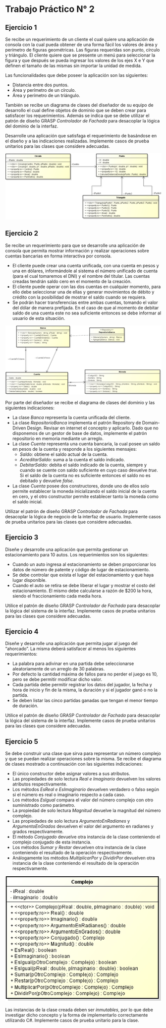 # Trabajo Práctico N° 2

## Ejercicio 1

Se recibe un requerimiento de un cliente el cual quiere una aplicación de consola con la cual pueda obtener de una forma fácil los valores de área y perímetro de figuras
geométricas. Las figuras requeridas son punto, círculo y triángulo. El cliente quiere que se presente un menú para seleccionar la figura y que después se pueda ingresar los valores de los ejes X e Y que definen el tamaño de las mismas sin importar la unidad de medida. 

Las funcionalidades que debe poseer la aplicación son las siguientes:
- Distancia entre dos puntos.
- Área y perímetro de un círculo.
- Área y perímetro de un triángulo.

También se recibe un diagrama de clases del diseñador de su equipo de desarrollo el cual define objetos de dominio que se deben crear para satisfacer los requerimientos. Además se indica que se debe utilizar el patrón de diseño GRASP _Controlador de Fachada_ para desacoplar la lógica del dominio de la interfaz.

Desarrolle una aplicación que satisfaga el requerimiento de basándose en el diseño y a las indicaciones realizadas. Implemente casos de prueba unitarios para las clases que considere adecuadas.

![Ejercicio 1, diagrama de clases](ejercicio1-diagrama-de-clases.jpg)

## Ejercicio 2

Se recibe un requerimiento para que se desarrolle una aplicación de consola que permita mostrar información y realizar operaciones sobre cuentas bancarias en forma interactiva por consola.

- El cliente puede crear una cuenta unificada, con una cuenta en pesos y una en dólares, informándole al sistema el número unificado de cuenta (para el cual tomaremos el DNI) y el nombre del titular. Las cuentas creadas tendrán saldo cero en el momento de la creación.
- El cliente puede operar con las dos cuentas en cualquier momento, para ello debe seleccionar una de ellas y generar movimientos de débito y crédito con la posibilidad de mostrar el saldo cuando se requiera.
- Se podrán hacer transferencias entre ambas cuentas, tomando el valor del dólar de manera prefijada. En el caso de que al momento de debitar saldo de una cuenta este no sea suficiente entonces se debe informar al usuario de esta situación.

![Ejercicio 2, diagrama de clases](ejercicio2-diagrama-de-clases.jpg)

Por parte del diseñador se recibe el diagrama de clases del dominio y las siguientes indicaciones:
- La clase _Banca_ representa la cuenta unificada del cliente.
- La clase _RepositorioBanca_ implementa el patrón Repository de Domain-Driven Design. Revisar en internet el concepto y aplicarlo. Dado que no disponemos de un gestor de base de datos, implemente el patrón repositorio en memoria mediante un arreglo.
- La clase _Cuenta_ representa una cuenta bancaria, la cual posee un saldo en pesos de la cuenta y responde a los siguientes mensajes:
  - _Saldo:_ obtiene el saldo actual de la cuenta.
  - _AcreditarSaldo:_ suma a la cuenta el saldo indicado.
  - _DebitarSaldo:_ debita el saldo indicado de la cuenta, siempre y cuando se cuente con saldo suficiente en cuyo caso devuelve _true_. Si el saldo de la cuenta no es suficiente entonces el saldo no es debitado y devuelve _false_.
- La clase _Cuenta_ posee dos constructores, donde uno de ellos solo permite establecer la moneda inicializando el saldo inicial de la cuenta en cero, y el otro constructor permite establecer tanto la moneda como el saldo inicial.

Utilizar el patrón de diseño GRASP _Controlador de Fachada_ para desacoplar la lógica de negocio de la interfaz de usuario. Implemente casos de prueba unitarios para las clases que considere adecuadas.

## Ejercicio 3

Diseñe y desarrolle una aplicación que permita gestionar un estacionamiento para 10 autos.
Los requerimientos son los siguientes:

- Cuando un auto ingresa al estacionamiento se deben proporcionar los datos de número de patente y código de lugar de estacionamiento.
- Se debe controlar que exista el lugar del estacionamiento y que haya lugar disponible.
- Cuando el auto se retira se debe liberar el lugar y mostrar el costo del estacionamiento. El mismo debe calcularse a razón de $200 la hora, siendo el fraccionamiento cada media hora.

Utilice el patrón de diseño GRASP _Controlador de Fachada_ para desacoplar la lógica del sistema de la interfaz. Implemente casos de prueba unitarios para las clases que considere adecuadas.

## Ejercicio 4

Diseñe y desarrolle una aplicación que permita jugar al juego del “ahorcado”. La misma deberá satisfacer al menos los siguientes requerimientos:

- La palabra para adivinar en una partida debe seleccionarse aleatoriamente de un arreglo de 30 palabras.
- Por defecto la cantidad máxima de fallos para no perder el juego es 10, pero se debe permitir modificar dicho valor.
- Cada partida debe permitir registrar los datos del jugador, la fecha y hora de inicio y fin de la misma, la duración y si el jugador ganó o no la partida.
- Se deben listar las cinco partidas ganadas que tengan el menor tiempo de duración.

Utilice el patrón de diseño GRASP _Controlador de Fachada_ para desacoplar la lógica del sistema de la interfaz. Implemente casos de prueba unitarios para las clases que considere adecuadas.

## Ejercicio 5

Se debe construir una clase que sirva para representar un número complejo y que se puedan realizar operaciones sobre la misma. Se recibe el diagrama de clases mostrado a continuación con las siguientes indicaciones:

- El único constructor debe asignar valores a sus atributos.
- Las propiedades de solo lectura _Real e Imaginario_ devuelven los valores atributos respectivamente.
- Los métodos _EsReal e EsImaginario_ devuelven verdadero o falso según si el número es real o imaginario respecto a cada caso.
- Los métodos _EsIgual_ compara el valor del número complejo con otro suministrado como parámetro.
- La propiedad de solo lectura _Magnitud_ devuelve la magnitud del número complejo.
- Las propiedades de solo lectura _ArgumentoEnRadianes_ y _ArgumentoEnGrados_ devuelven el valor del argumento en radianes y grados respectivamente.
- El método _Conjugado_ devuelve otra instancia de la clase conteniendo el complejo conjugado de esta instancia.
- Los métodos _Sumar y Restar_ devuelven otra instancia de la clase conteniendo el resultado de la operación respectivamente.
- Análogamente los métodos _MultiplicarPor_ y _DividirPor_ devuelven otra instancia de la clase conteniendo el resultado de la operación respectivamente.

<img src="ejercicio5-diagrama-de-clases.jpg" width="800">

Las instancias de la clase creada deben ser _inmutables_, por lo que debe investigar dicho concepto y la forma de implementarlo correctamente utilizando C#. Implemente casos de prueba unitario para la clase.
